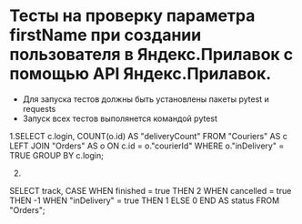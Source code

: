 ﻿# Тесты на проверку параметра firstName при создании пользователя в Яндекс.Прилавок с помощью API Яндекс.Прилавок.
- Для запуска тестов должны быть установлены пакеты pytest и requests
- Запуск всех тестов выполянется командой pytest

1.SELECT c.login, COUNT(o.id) AS "deliveryCount"
FROM "Couriers" AS c
LEFT JOIN "Orders" AS o ON c.id = o."courierId"
WHERE o."inDelivery" = TRUE
GROUP BY c.login;

2.
SELECT 
    track, 
    CASE 
        WHEN finished = true THEN 2 
        WHEN cancelled = true THEN -1 
        WHEN "inDelivery" = true THEN 1 
        ELSE 0 
    END AS status 
FROM "Orders";
